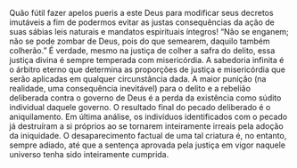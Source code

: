 ﻿Quão fútil fazer apelos pueris a este Deus para modificar seus decretos imutáveis a fim de podermos evitar as justas consequências da ação de suas sábias leis naturais e mandatos espirituais íntegros! “Não se enganem; não se pode zombar de Deus, pois do que semearem, daquilo também colherão.” É verdade, mesmo na justiça de colher a safra do delito, essa justiça divina é sempre temperada com misericórdia. A sabedoria infinita é o árbitro eterno que determina as proporções de justiça e misericórdia que serão aplicadas em qualquer circunstância dada. A maior punição (na realidade, uma consequência inevitável) para o delito e a rebelião deliberada contra o governo de Deus é a perda da existência como súdito individual daquele governo. O resultado final do pecado deliberado é o aniquilamento. Em última análise, os indivíduos identificados com o pecado já destruíram a si próprios ao se tornarem inteiramente irreais pela adoção da iniquidade. O desaparecimento factual de uma tal criatura é, no entanto, sempre adiado, até que a sentença aprovada pela justiça em vigor naquele universo tenha sido inteiramente cumprida.